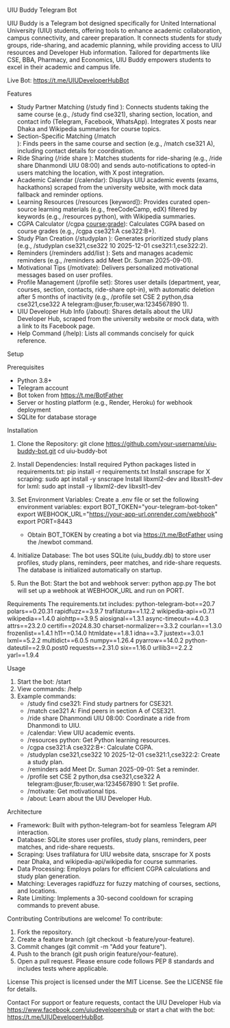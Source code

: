 UIU Buddy Telegram Bot

UIU Buddy is a Telegram bot designed specifically for United International University (UIU) students, offering tools to enhance academic collaboration, campus connectivity, and career preparation. It connects students for study groups, ride-sharing, and academic planning, while providing access to UIU resources and Developer Hub information. Tailored for departments like CSE, BBA, Pharmacy, and Economics, UIU Buddy empowers students to excel in their academic and campus life.

Live Bot: https://t.me/UIUDeveloperHubBot

Features
- Study Partner Matching (/study find <course>): Connects students taking the same course (e.g., /study find cse321), sharing section, location, and contact info (Telegram, Facebook, WhatsApp). Integrates X posts near Dhaka and Wikipedia summaries for course topics.
- Section-Specific Matching (/match <course> <section>): Finds peers in the same course and section (e.g., /match cse321 A), including contact details for coordination.
- Ride Sharing (/ride share <from> <to> <time>): Matches students for ride-sharing (e.g., /ride share Dhanmondi UIU 08:00) and sends auto-notifications to opted-in users matching the location, with X post integration.
- Academic Calendar (/calendar): Displays UIU academic events (exams, hackathons) scraped from the university website, with mock data fallback and reminder options.
- Learning Resources (/resources [keyword]): Provides curated open-source learning materials (e.g., freeCodeCamp, edX) filtered by keywords (e.g., /resources python), with Wikipedia summaries.
- CGPA Calculator (/cgpa <course:grade>): Calculates CGPA based on course grades (e.g., /cgpa cse321:A cse322:B+).
- Study Plan Creation (/studyplan <courses> <hours> <date> <priority>): Generates prioritized study plans (e.g., /studyplan cse321,cse322 10 2025-12-01 cse321:1,cse322:2).
- Reminders (/reminders add/list <task> <deadline>): Sets and manages academic reminders (e.g., /reminders add Meet Dr. Suman 2025-09-01).
- Motivational Tips (/motivate): Delivers personalized motivational messages based on user profiles.
- Profile Management (/profile set): Stores user details (department, year, courses, section, contacts, ride-share opt-in), with automatic deletion after 5 months of inactivity (e.g., /profile set CSE 2 python,dsa cse321,cse322 A telegram:@user,fb:user,wa:1234567890 1).
- UIU Developer Hub Info (/about): Shares details about the UIU Developer Hub, scraped from the university website or mock data, with a link to its Facebook page.
- Help Command (/help): Lists all commands concisely for quick reference.

Setup

Prerequisites
- Python 3.8+
- Telegram account
- Bot token from https://t.me/BotFather
- Server or hosting platform (e.g., Render, Heroku) for webhook deployment
- SQLite for database storage

Installation
1. Clone the Repository:
   git clone https://github.com/your-username/uiu-buddy-bot.git
   cd uiu-buddy-bot

2. Install Dependencies:
   Install required Python packages listed in requirements.txt:
   pip install -r requirements.txt
   Install snscrape for X scraping:
   sudo apt install -y snscrape
   Install libxml2-dev and libxslt1-dev for lxml:
   sudo apt install -y libxml2-dev libxslt1-dev

3. Set Environment Variables:
   Create a .env file or set the following environment variables:
   export BOT_TOKEN="your-telegram-bot-token"
   export WEBHOOK_URL="https://your-app-url.onrender.com/webhook"
   export PORT=8443
   - Obtain BOT_TOKEN by creating a bot via https://t.me/BotFather using the /newbot command.

4. Initialize Database:
   The bot uses SQLite (uiu_buddy.db) to store user profiles, study plans, reminders, peer matches, and ride-share requests. The database is initialized automatically on startup.

5. Run the Bot:
   Start the bot and webhook server:
   python app.py
   The bot will set up a webhook at WEBHOOK_URL and run on PORT.

Requirements
The requirements.txt includes:
python-telegram-bot==20.7
polars==0.20.31
rapidfuzz==3.9.7
trafilatura==1.12.2
wikipedia-api==0.7.1
wikipedia==1.4.0
aiohttp==3.9.5
aiosignal==1.3.1
async-timeout==4.0.3
attrs==23.2.0
certifi==2024.8.30
charset-normalizer==3.3.2
courlan==1.3.0
frozenlist==1.4.1
h11==0.14.0
htmldate==1.8.1
idna==3.7
justext==3.0.1
lxml==5.2.2
multidict==6.0.5
numpy==1.26.4
pyarrow==14.0.2
python-dateutil==2.9.0.post0
requests==2.31.0
six==1.16.0
urllib3==2.2.2
yarl==1.9.4

Usage
1. Start the bot: /start
2. View commands: /help
3. Example commands:
   - /study find cse321: Find study partners for CSE321.
   - /match cse321 A: Find peers in section A of CSE321.
   - /ride share Dhanmondi UIU 08:00: Coordinate a ride from Dhanmondi to UIU.
   - /calendar: View UIU academic events.
   - /resources python: Get Python learning resources.
   - /cgpa cse321:A cse322:B+: Calculate CGPA.
   - /studyplan cse321,cse322 10 2025-12-01 cse321:1,cse322:2: Create a study plan.
   - /reminders add Meet Dr. Suman 2025-09-01: Set a reminder.
   - /profile set CSE 2 python,dsa cse321,cse322 A telegram:@user,fb:user,wa:1234567890 1: Set profile.
   - /motivate: Get motivational tips.
   - /about: Learn about the UIU Developer Hub.

Architecture
- Framework: Built with python-telegram-bot for seamless Telegram API interaction.
- Database: SQLite stores user profiles, study plans, reminders, peer matches, and ride-share requests.
- Scraping: Uses trafilatura for UIU website data, snscrape for X posts near Dhaka, and wikipedia-api/wikipedia for course summaries.
- Data Processing: Employs polars for efficient CGPA calculations and study plan generation.
- Matching: Leverages rapidfuzz for fuzzy matching of courses, sections, and locations.
- Rate Limiting: Implements a 30-second cooldown for scraping commands to prevent abuse.

Contributing
Contributions are welcome! To contribute:
1. Fork the repository.
2. Create a feature branch (git checkout -b feature/your-feature).
3. Commit changes (git commit -m "Add your feature").
4. Push to the branch (git push origin feature/your-feature).
5. Open a pull request.
Please ensure code follows PEP 8 standards and includes tests where applicable.

License
This project is licensed under the MIT License. See the LICENSE file for details.

Contact
For support or feature requests, contact the UIU Developer Hub via https://www.facebook.com/uiudevelopershub or start a chat with the bot: https://t.me/UIUDeveloperHubBot.
